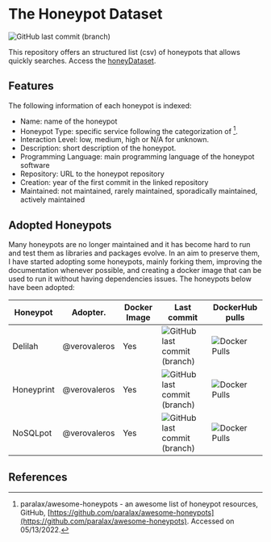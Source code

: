 # The Honeypot Dataset
![GitHub last commit (branch)](https://img.shields.io/github/last-commit/verovaleros/honeyDataset)

This repository offers an structured list (csv) of honeypots that allows quickly searches. Access the [honeyDataset](honeyDataset.csv).

## Features

The following information of each honeypot is indexed:

- Name: name of the honeypot
- Honeypot Type: specific service following the categorization of [^1].
- Interaction Level: low, medium, high or N/A for unknown.
- Description: short description of the honeypot.
- Programming Language: main programming language of the honeypot software
- Repository: URL to the honeypot repository
- Creation: year of the first commit in the linked repository 
- Maintained: not maintained, rarely maintained, sporadically maintained, actively maintained

## Adopted Honeypots

Many honeypots are no longer maintained and it has become hard to run and test them as libraries and packages evolve. In an aim to preserve them, I have started adopting some honeypots, mainly forking them, improving the documentation whenever possible, and creating a docker image that can be used to run it without having dependencies issues. The honeypots below have been adopted:

| Honeypot   | Adopter.     | Docker Image | Last commit | DockerHub pulls |
| ---------- | ------------ | ------------ | ----------- | --------------- |
| Delilah    | @verovaleros | Yes          | ![GitHub last commit (branch)](https://img.shields.io/github/last-commit/verovaleros/honeypot_delilah) | ![Docker Pulls](https://img.shields.io/docker/pulls/verovaleros/delilah?color=green) |
| Honeyprint | @verovaleros | Yes          | ![GitHub last commit (branch)](https://img.shields.io/github/last-commit/verovaleros/honeypot_honeyprint) | ![Docker Pulls](https://img.shields.io/docker/pulls/verovaleros/honeyprint?color=green) |
| NoSQLpot   | @verovaleros | Yes          | ![GitHub last commit (branch)](https://img.shields.io/github/last-commit/verovaleros/honeypot_nosqlpot) | ![Docker Pulls](https://img.shields.io/docker/pulls/verovaleros/nosqlpot?color=green)|

## References
[^1]: paralax/awesome-honeypots - an awesome list of honeypot resources, GitHub, [https://github.com/paralax/awesome-honeypots](https://github.com/paralax/awesome-honeypots). Accessed on 05/13/2022.
